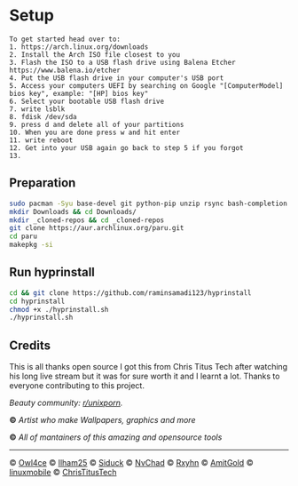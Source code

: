 # Setup
```
To get started head over to:
1. https://arch.linux.org/downloads
2. Install the Arch ISO file closest to you
3. Flash the ISO to a USB flash drive using Balena Etcher https://www.balena.io/etcher
4. Put the USB flash drive in your computer's USB port
5. Access your computers UEFI by searching on Google "[ComputerModel] bios key", example: "[HP] bios key"
6. Select your bootable USB flash drive
7. write lsblk
8. fdisk /dev/sda
9. press d and delete all of your partitions
10. When you are done press w and hit enter
11. write reboot
12. Get into your USB again go back to step 5 if you forgot
13. 
```

## Preparation
```sh
sudo pacman -Syu base-devel git python-pip unzip rsync bash-completion fish sddm
mkdir Downloads && cd Downloads/
mkdir _cloned-repos && cd _cloned-repos
git clone https://aur.archlinux.org/paru.git
cd paru
makepkg -si
```

## Run hyprinstall
	
```sh
cd && git clone https://github.com/raminsamadi123/hyprinstall
cd hyprinstall
chmod +x ./hyprinstall.sh
./hyprinstall.sh
```

## Credits

This is all thanks open source I got this from Chris Titus Tech after watching his long live stream but it was for sure worth it and I learnt a lot. Thanks to everyone contributing to this project.

_Beauty community: [r/unixporn](https://www.reddit.com/r/unixporn)._

**©** _Artist who make Wallpapers, graphics and more_

**©** _All of mantainers of this amazing and opensource tools_

---


© [Owl4ce](https://github.com/owl4ce)
© [Ilham25](https://github.com/ilham25)
© [Siduck](https://github.com/siduck)
© [NvChad](https://github.com/NvChad) 
© [Rxyhn](https://github.com/rxyhn)
© [AmitGold](https://github.com/AmitGolden)
© [linuxmobile](https://github.com/linuxmobile)
© [ChrisTitusTech](https://github.com/ChrisTitusTech)
